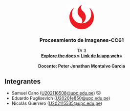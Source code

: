 <!-- HEADER PROJECT LOGO -->
<div align="center">
  <a href="https://github.com/EduardoPuglisevich/TA3-Procesamiento.git">
    <img src="static/img/logoupc.png" alt="Logo UPC" width="80" height="80">
  </a>

  <h3 align="center"> Procesamiento de Imagenes-CC61</h3>

  <p align="center">
    TA 3
    <br/>
    <a href=""><strong>Explore the docs »</strong></a>
    <a href="https://ta3-procesamiento-production.up.railway.app"><strong>Link de la app web»</strong></a>
    <br/>
    <br/>
    <strong>Docente: Peter Jonathan Montalvo Garcia</strong>
    <br/>
    
  </p>
</div>

<!-- TEAM MEMBERS -->
## Integrantes

- Samuel Cano (U202116508@upc.edu.pe) 🐱
- Eduardo Puglisevich (U20201e850@upc.edu.pe)
- Nicolás Guerrero (U202115535@upc.edu.pe)
